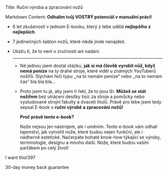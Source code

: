 Title: Ruční výroba a zpracování nožů

Markdown Content:
**Odhalím tvůj VOSTRÝ potenciál v manuální práci!**

*   6 let zkušeností v jednom E-booku, který z tebe udělá **nejlepšího z nejlepších**.
*   7 jedinečných šablon nožů, které nikde jinde nenajdeš.
*   Ukážu ti, že to není o zručnosti ani nadání.
    
    * * *
    
    *   Né jednou jsem dostal otázku, **jak si má člověk vyrobit nůž, když nemá peníze** na ty drahé stroje, které viděl u známých YouTuberů nožířů. Slýchám řeči typu ,,na to nemám peníze” nebo ,,na to nemám čas” bla bla bla...      
    *   Proto jsem tu já, aby jsem ti řekl, že to jsou lži. **Můžeš se stát nožířem** bez utrácení desítky tisíc za stroje a pomůcky nebo vystudované strojní fakulty a dvaceti titulů. Právě pro tebe jsem tedy sepsal E-book o **ruční výrobě a zpracování nožů!**  
        
        **Proč právě tento e-book?**
        
        Nože nejsou jen nástrojem, ale i uměním. Tento e-book vám odhalí tajemství, jak vytvořit nože, které budou nejen funkční, ale i nádherně estetické. Načerpáte bohaté know-how týkající se výroby, terminologie, designu a mnoho další. Nože, které budou vaším parťákem po celý život!
        
I want this!397

30-day money back guarantee
